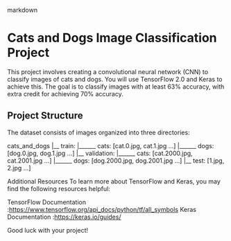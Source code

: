 markdown

# Cats and Dogs Image Classification Project

This project involves creating a convolutional neural network (CNN) to classify images of cats and dogs. You will use TensorFlow 2.0 and Keras to achieve this. The goal is to classify images with at least 63% accuracy, with extra credit for achieving 70% accuracy.

## Project Structure

The dataset consists of images organized into three directories:

cats_and_dogs
|__ train:
|______ cats: [cat.0.jpg, cat.1.jpg ...]
|______ dogs: [dog.0.jpg, dog.1.jpg ...]
|__ validation:
|______ cats: [cat.2000.jpg, cat.2001.jpg ...]
|______ dogs: [dog.2000.jpg, dog.2001.jpg ...]
|__ test: [1.jpg, 2.jpg ...]


Additional Resources
To learn more about TensorFlow and Keras, you may find the following resources helpful:

TensorFlow Documentation :https://www.tensorflow.org/api_docs/python/tf/all_symbols
Keras Documentation :https://keras.io/guides/

Good luck with your project!